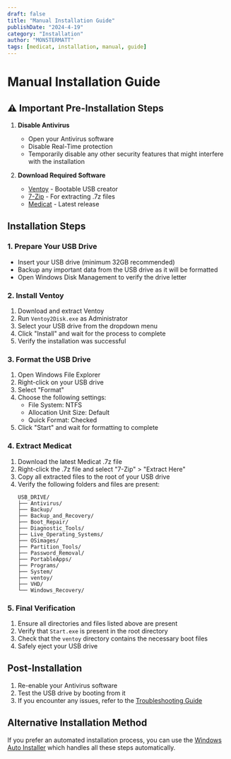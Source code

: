 ```yaml
---
draft: false
title: "Manual Installation Guide"
publishDate: "2024-4-19"
category: "Installation"
author: "MON5TERMATT"
tags: [medicat, installation, manual, guide]
---
```


# Manual Installation Guide

## ⚠️ Important Pre-Installation Steps

1. **Disable Antivirus**
   - Open your Antivirus software
   - Disable Real-Time protection
   - Temporarily disable any other security features that might interfere with the installation

2. **Download Required Software**
   - [Ventoy](https://www.ventoy.net/en/download.html) - Bootable USB creator
   - [7-Zip](https://www.7-zip.org/download.html) - For extracting .7z files
   - [Medicat](https://medicatusb.com#downloads) - Latest release

## Installation Steps

### 1. Prepare Your USB Drive
- Insert your USB drive (minimum 32GB recommended)
- Backup any important data from the USB drive as it will be formatted
- Open Windows Disk Management to verify the drive letter

### 2. Install Ventoy
1. Download and extract Ventoy
2. Run `Ventoy2Disk.exe` as Administrator
3. Select your USB drive from the dropdown menu
4. Click "Install" and wait for the process to complete
5. Verify the installation was successful

### 3. Format the USB Drive
1. Open Windows File Explorer
2. Right-click on your USB drive
3. Select "Format"
4. Choose the following settings:
   - File System: NTFS
   - Allocation Unit Size: Default
   - Quick Format: Checked
5. Click "Start" and wait for formatting to complete

### 4. Extract Medicat
1. Download the latest Medicat .7z file
2. Right-click the .7z file and select "7-Zip" > "Extract Here"
3. Copy all extracted files to the root of your USB drive
4. Verify the following folders and files are present:
   ```
   USB_DRIVE/
   ├── Antivirus/
   ├── Backup/
   ├── Backup_and_Recovery/
   ├── Boot_Repair/
   ├── Diagnostic_Tools/
   ├── Live_Operating_Systems/
   ├── OSimages/
   ├── Partition_Tools/
   ├── Password_Removal/
   ├── PortableApps/
   ├── Programs/
   ├── System/
   ├── ventoy/
   ├── VHD/
   └── Windows_Recovery/
   ```

### 5. Final Verification
1. Ensure all directories and files listed above are present
2. Verify that `Start.exe` is present in the root directory
3. Check that the `ventoy` directory contains the necessary boot files
4. Safely eject your USB drive

## Post-Installation

1. Re-enable your Antivirus software
2. Test the USB drive by booting from it
3. If you encounter any issues, refer to the [Troubleshooting Guide](/docs/medicat/troubleshooting/)

## Alternative Installation Method

If you prefer an automated installation process, you can use the [Windows Auto Installer](https://github.com/mon5termatt/medicat_installer/releases) which handles all these steps automatically.
